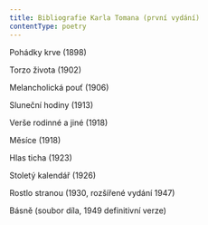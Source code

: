 ```yaml
---
title: Bibliografie Karla Tomana (první vydání)
contentType: poetry
---
```


Pohádky krve (1898)

Torzo života (1902)

Melancholická pouť (1906)

Sluneční hodiny (1913)

Verše rodinné a jiné (1918)

Měsíce (1918)

Hlas ticha (1923)

Stoletý kalendář (1926)

Rostlo stranou (1930, rozšířené vydání 1947)

Básně (soubor díla, 1949 definitivní verze)
